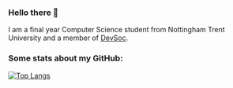 ### Hello there 👋
I am a final year Computer Science student from Nottingham Trent University and a member of [DevSoc](https://github.com/NTUDevSoc).

### Some stats about my GitHub: 
[![Top Langs](https://github-readme-stats.vercel.app/api/top-langs/?username=bradshawlily&langs_count=8)](https://github.com/anuraghazra/github-readme-stats)
<!--
**bradshawlily/bradshawlily** is a ✨ _special_ ✨ repository because its `README.md` (this file) appears on your GitHub profile.

